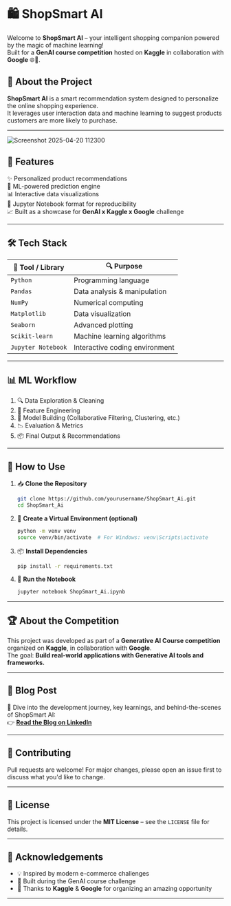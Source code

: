 # 🛍️ ShopSmart AI

Welcome to **ShopSmart AI** – your intelligent shopping companion powered by the magic of machine learning!  
Built for a **GenAI course competition** hosted on **Kaggle** in collaboration with **Google** 🌐🤝.

## 🧠 About the Project

**ShopSmart AI** is a smart recommendation system designed to personalize the online shopping experience.  
It leverages user interaction data and machine learning to suggest products customers are more likely to purchase.

---
![Screenshot 2025-04-20 112300](https://github.com/user-attachments/assets/4f5b576a-d6c5-45fe-846d-496884177f56)

## 📌 Features

✨ Personalized product recommendations  
🧠 ML-powered prediction engine  
📊 Interactive data visualizations  
📁 Jupyter Notebook format for reproducibility  
📈 Built as a showcase for **GenAI x Kaggle x Google** challenge

---

## 🛠️ Tech Stack

| 🧰 Tool / Library | 🔍 Purpose |
|------------------|------------|
| `Python`         | Programming language |
| `Pandas`         | Data analysis & manipulation |
| `NumPy`          | Numerical computing |
| `Matplotlib`     | Data visualization |
| `Seaborn`        | Advanced plotting |
| `Scikit-learn`   | Machine learning algorithms |
| `Jupyter Notebook` | Interactive coding environment |

---

## 📊 ML Workflow

1. 🔍 Data Exploration & Cleaning  
2. 🧮 Feature Engineering  
3. 🤖 Model Building (Collaborative Filtering, Clustering, etc.)  
4. 📉 Evaluation & Metrics  
5. 📦 Final Output & Recommendations  

---

## 🧪 How to Use

1. 📥 **Clone the Repository**
    ```bash
    git clone https://github.com/yourusername/ShopSmart_Ai.git
    cd ShopSmart_Ai
    ```

2. 🧱 **Create a Virtual Environment (optional)**
    ```bash
    python -m venv venv
    source venv/bin/activate  # For Windows: venv\Scripts\activate
    ```

3. 📦 **Install Dependencies**
    ```bash
    pip install -r requirements.txt
    ```

4. 📓 **Run the Notebook**
    ```bash
    jupyter notebook ShopSmart_Ai.ipynb
    ```

---

## 🏆 About the Competition

This project was developed as part of a **Generative AI Course competition** organized on **Kaggle**, in collaboration with **Google**.  
The goal: **Build real-world applications with Generative AI tools and frameworks.**

---

## 📖 Blog Post

📝 Dive into the development journey, key learnings, and behind-the-scenes of ShopSmart AI:  
👉 [**Read the Blog on LinkedIn**](https://www.linkedin.com/pulse/revolutionizing-e-commerce-shopsmartai-your-shopping-companion-arooj-drotf/?trackingId=fOCTZDTCKAGVlmMgKMGjdQ%3D%3D)

---

## 🤝 Contributing

Pull requests are welcome! For major changes, please open an issue first to discuss what you'd like to change.

---

## 📄 License

This project is licensed under the **MIT License** – see the `LICENSE` file for details.

---

## 🙌 Acknowledgements

- 💡 Inspired by modern e-commerce challenges  
- 🧠 Built during the GenAI course challenge  
- 🤝 Thanks to **Kaggle** & **Google** for organizing an amazing opportunity  

---

